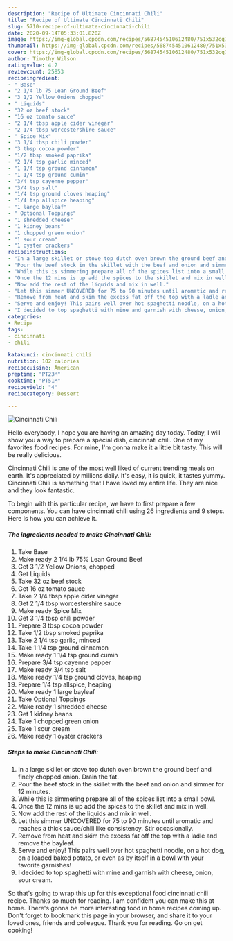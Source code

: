```yaml
---
description: "Recipe of Ultimate Cincinnati Chili"
title: "Recipe of Ultimate Cincinnati Chili"
slug: 5710-recipe-of-ultimate-cincinnati-chili
date: 2020-09-14T05:33:01.820Z
image: https://img-global.cpcdn.com/recipes/5687454510612480/751x532cq70/cincinnati-chili-recipe-main-photo.jpg
thumbnail: https://img-global.cpcdn.com/recipes/5687454510612480/751x532cq70/cincinnati-chili-recipe-main-photo.jpg
cover: https://img-global.cpcdn.com/recipes/5687454510612480/751x532cq70/cincinnati-chili-recipe-main-photo.jpg
author: Timothy Wilson
ratingvalue: 4.2
reviewcount: 25853
recipeingredient:
- " Base"
- "2 1/4 lb 75 Lean Ground Beef"
- "3 1/2 Yellow Onions chopped"
- " Liquids"
- "32 oz beef stock"
- "16 oz tomato sauce"
- "2 1/4 tbsp apple cider vinegar"
- "2 1/4 tbsp worcestershire sauce"
- " Spice Mix"
- "3 1/4 tbsp chili powder"
- "3 tbsp cocoa powder"
- "1/2 tbsp smoked paprika"
- "2 1/4 tsp garlic minced"
- "1 1/4 tsp ground cinnamon"
- "1 1/4 tsp ground cumin"
- "3/4 tsp cayenne pepper"
- "3/4 tsp salt"
- "1/4 tsp ground cloves heaping"
- "1/4 tsp allspice heaping"
- "1 large bayleaf"
- " Optional Toppings"
- "1 shredded cheese"
- "1 kidney beans"
- "1 chopped green onion"
- "1 sour cream"
- "1 oyster crackers"
recipeinstructions:
- "In a large skillet or stove top dutch oven brown the ground beef and finely chopped onion. Drain the fat."
- "Pour the beef stock in the skillet with the beef and onion and simmer for 12 minutes."
- "While this is simmering prepare all of the spices list into a small bowl."
- "Once the 12 mins is up add the spices to the skillet and mix in well."
- "Now add the rest of the liquids and mix in well."
- "Let this simmer UNCOVERED for 75 to 90 minutes until aromatic and reaches a thick sauce/chili like consistency. Stir occasionally."
- "Remove from heat and skim the excess fat off the top with a ladle and remove the bayleaf."
- "Serve and enjoy! This pairs well over hot spaghetti noodle, on a hot dog, on a loaded baked potato, or even as by itself in a bowl with your favorite garnishes!"
- "I decided to top spaghetti with mine and garnish with cheese, onion, sour cream."
categories:
- Recipe
tags:
- cincinnati
- chili

katakunci: cincinnati chili 
nutrition: 102 calories
recipecuisine: American
preptime: "PT23M"
cooktime: "PT51M"
recipeyield: "4"
recipecategory: Dessert

---
```



![Cincinnati Chili](https://img-global.cpcdn.com/recipes/5687454510612480/751x532cq70/cincinnati-chili-recipe-main-photo.jpg)

Hello everybody, I hope you are having an amazing day today. Today, I will show you a way to prepare a special dish, cincinnati chili. One of my favorites food recipes. For mine, I'm gonna make it a little bit tasty. This will be really delicious.



Cincinnati Chili is one of the most well liked of current trending meals on earth. It's appreciated by millions daily. It's easy, it is quick, it tastes yummy. Cincinnati Chili is something that I have loved my entire life. They are nice and they look fantastic.


To begin with this particular recipe, we have to first prepare a few components. You can have cincinnati chili using 26 ingredients and 9 steps. Here is how you can achieve it.

<!--inarticleads1-->

##### The ingredients needed to make Cincinnati Chili:

1. Take  Base
1. Make ready 2 1/4 lb 75% Lean Ground Beef
1. Get 3 1/2 Yellow Onions, chopped
1. Get  Liquids
1. Take 32 oz beef stock
1. Get 16 oz tomato sauce
1. Take 2 1/4 tbsp apple cider vinegar
1. Get 2 1/4 tbsp worcestershire sauce
1. Make ready  Spice Mix
1. Get 3 1/4 tbsp chili powder
1. Prepare 3 tbsp cocoa powder
1. Take 1/2 tbsp smoked paprika
1. Take 2 1/4 tsp garlic, minced
1. Take 1 1/4 tsp ground cinnamon
1. Make ready 1 1/4 tsp ground cumin
1. Prepare 3/4 tsp cayenne pepper
1. Make ready 3/4 tsp salt
1. Make ready 1/4 tsp ground cloves, heaping
1. Prepare 1/4 tsp allspice, heaping
1. Make ready 1 large bayleaf
1. Take  Optional Toppings
1. Make ready 1 shredded cheese
1. Get 1 kidney beans
1. Take 1 chopped green onion
1. Take 1 sour cream
1. Make ready 1 oyster crackers




<!--inarticleads2-->

##### Steps to make Cincinnati Chili:

1. In a large skillet or stove top dutch oven brown the ground beef and finely chopped onion. Drain the fat.
1. Pour the beef stock in the skillet with the beef and onion and simmer for 12 minutes.
1. While this is simmering prepare all of the spices list into a small bowl.
1. Once the 12 mins is up add the spices to the skillet and mix in well.
1. Now add the rest of the liquids and mix in well.
1. Let this simmer UNCOVERED for 75 to 90 minutes until aromatic and reaches a thick sauce/chili like consistency. Stir occasionally.
1. Remove from heat and skim the excess fat off the top with a ladle and remove the bayleaf.
1. Serve and enjoy! This pairs well over hot spaghetti noodle, on a hot dog, on a loaded baked potato, or even as by itself in a bowl with your favorite garnishes!
1. I decided to top spaghetti with mine and garnish with cheese, onion, sour cream.




So that's going to wrap this up for this exceptional food cincinnati chili recipe. Thanks so much for reading. I am confident you can make this at home. There's gonna be more interesting food in home recipes coming up. Don't forget to bookmark this page in your browser, and share it to your loved ones, friends and colleague. Thank you for reading. Go on get cooking!
